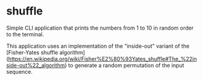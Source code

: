 # shuffle
Simple CLI application that prints the numbers from 1 to 10 in random order to the terminal.

This application uses an implementation of the "inside-out" variant of the [Fisher-Yates shuffle algorithm] (https://en.wikipedia.org/wiki/Fisher%E2%80%93Yates_shuffle#The_%22inside-out%22_algorithm) to generate a random permutation of the input sequence.


